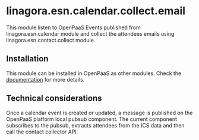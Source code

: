 # linagora.esn.calendar.collect.email

This module listen to OpenPaaS Events published from linagora.esn.calendar module and collect the attendees emails using linagora.esn.contact.collect module.

## Installation

This module can be installed in OpenPaaS as other modules. Check the [documentation](http://docs.open-paas.org/) for more details.

## Technical considerations

Once a calendar event is created or updated, a message is published on the OpenPaaS platform local pubsub component. The current component subscribes to the pubsub, extracts attendees from the ICS data and then call the contact collector API.
